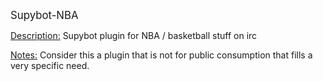 <big>Supybot-NBA</big>

<u>Description:</u>
Supybot plugin for NBA / basketball stuff on irc

<u>Notes:</u> Consider this a plugin that is not for public consumption that fills a very specific need.
